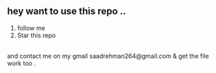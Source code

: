 ## hey want to use this repo ..
1. follow me
2. Star this repo
 </br>  
and contact me on my gmail saadrehman264@gmail.com & get the file work too .   

